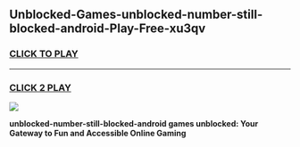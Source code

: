 
## Unblocked-Games-unblocked-number-still-blocked-android-Play-Free-xu3qv
<h3>
<a href="https://premium76.site?title=unblocked-number-still-blocked-android&ref=23A">CLICK TO PLAY</a></h3>
<hr>

<h3>
<a href="https://premium76.site?title=unblocked-number-still-blocked-android&ref=23A">CLICK 2 PLAY</a>
  
</h3>

<a href="https://premium76.site?title=unblocked-number-still-blocked-android&ref=23A"><img src="https://clearcache.store/games.png"></a>


**unblocked-number-still-blocked-android games unblocked: Your Gateway to Fun and Accessible Online Gaming**
